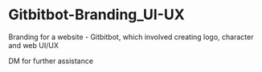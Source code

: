 # Gitbitbot-Branding_UI-UX
Branding for a website - Gitbitbot, which involved creating logo, character and web UI/UX



DM for further assistance
